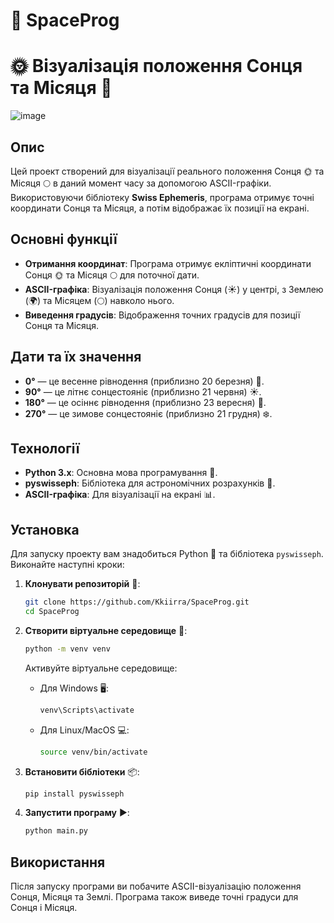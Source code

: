 # 🌌 SpaceProg

# 🌞 Візуалізація положення Сонця та Місяця 🌙

![image](https://github.com/user-attachments/assets/c8427ef9-91cc-4472-b39b-cd181c33a25a)

## Опис
Цей проект створений для візуалізації реального положення Сонця 🌞 та Місяця 🌕 в даний момент часу за допомогою ASCII-графіки. Використовуючи бібліотеку **Swiss Ephemeris**, програма отримує точні координати Сонця та Місяця, а потім відображає їх позиції на екрані.

## Основні функції
- **Отримання координат**: Програма отримує екліптичні координати Сонця 🌞 та Місяця 🌕 для поточної дати.
- **ASCII-графіка**: Візуалізація положення Сонця (☀️) у центрі, з Землею (🌍) та Місяцем (🌕) навколо нього.
- **Виведення градусів**: Відображення точних градусів для позиції Сонця та Місяця.

## Дати та їх значення
- **0°** — це весенне рівнодення (приблизно 20 березня) 🌱.
- **90°** — це літнє сонцестояніє (приблизно 21 червня) ☀️.
- **180°** — це осіннє рівнодення (приблизно 23 вересня) 🍂.
- **270°** — це зимове сонцестояніє (приблизно 21 грудня) ❄️.

## Технології
- **Python 3.x**: Основна мова програмування 🐍.
- **pyswisseph**: Бібліотека для астрономічних розрахунків 🌌.
- **ASCII-графіка**: Для візуалізації на екрані 📊.

## Установка
Для запуску проекту вам знадобиться Python 🐍 та бібліотека `pyswisseph`. Виконайте наступні кроки:

1. **Клонувати репозиторій** 🌌:
   ```bash
   git clone https://github.com/Kkiirra/SpaceProg.git
   cd SpaceProg
   ```

2. **Створити віртуальне середовище** 🌱:
   ```bash
   python -m venv venv
   ```
   Активуйте віртуальне середовище:
   - Для Windows 🖥️:
     ```bash
     venv\Scripts\activate
     ```
   - Для Linux/MacOS 💻:
     ```bash
     source venv/bin/activate
     ```

3. **Встановити бібліотеки** 📦:
   ```bash
   pip install pyswisseph
   ```

4. **Запустити програму** ▶️:
   ```bash
   python main.py
   ```

## Використання
Після запуску програми ви побачите ASCII-візуалізацію положення Сонця, Місяця та Землі. Програма також виведе точні градуси для Сонця і Місяця.

